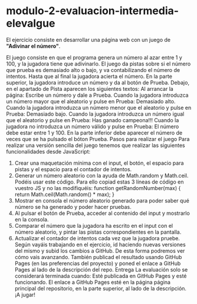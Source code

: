 # modulo-2-evaluacion-intermedia-elevalgue

El ejercicio consiste en desarrollar una página web con un juego de  __"Adivinar el número"__.

El juego consiste en que el programa genera un número al azar entre 1 y 100, y la jugadora tiene que
adivinarlo. El juego da pistas sobre si el número que prueba es demasiado alto o bajo, y va contabilizando el
número de intentos. Hasta que al final la jugadora acierta el número.
En la parte superior, la jugadora introduce un número y da al botón de Prueba.
Debajo, en el apartado de Pista aparecen los siguientes textos:
Al arrancar la página: Escribe un número y dale a Prueba.
Cuando la jugadora introduzca un número mayor que el aleatorio y pulse en Prueba: Demasiado
alto.
Cuando la jugadora introduzca un número menor que el aleatorio y pulse en Prueba: Demasiado
bajo.
Cuando la jugadora introduzca un número igual que el aleatorio y pulse en Prueba: Has ganado
campeona!!!
Cuando la jugadora no introduzca un número válido y pulse en Prueba: El número debe estar
entre 1 y 100.
En la parte inferior debe aparecer el número de veces que se ha pulsado el bóton Prueba.
Pasos para realizar el juego
Para realizar una versión sencilla del juego tenemos que realizar las siguientes funcionalidades desde
JavaScript:

1. Crear una maquetación mínima con el input, el botón, el espacio para pistas y el espacio para el
   contador de intentos.
2. Generar un número aleatorio con la ayuda de Math.random y Math.ceil. Podéis usar este código. Para
   ello copiad estas 3 líneas de código en vuestro JS y no las modifiquéis:
   function getRandomNumber(max) {
   return Math.ceil(Math.random() \* max);
   }
3. Mostrar en consola el número aleatorio generado para poder saber qué número se ha generado y
   poder hacer pruebas.
4. Al pulsar el botón de Prueba, acceder al contenido del input y mostrarlo en la consola.
5. Comparar el número que la jugadora ha escrito en el input con el número aleatorio, y pintar las pistas
   correspondientes en la pantalla.
6. Actualizar el contador de intentos cada vez que la jugadora pruebe.
   Según vayáis trabajando en el ejercicio, id haciendo nuevas versiones del mismo y subid los cambios a
   GitHub. De esta forma podremos ver cómo vais avanzando. También publicad el resultado usando GitHub
   Pages (en las preferencias del proyecto) y poned el enlace a GitHub Pages al lado de la descripción del repo.
   Entrega
   La evaluación solo se considerará terminada cuando:
   Esté publicada en GitHub Pages y esté funcionando.
   El enlace a GitHub Pages esté en la página página principal del repositorio, en la parte superior, al lado
   de la descripción.
   ¡A jugar!
